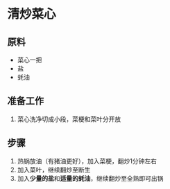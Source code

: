 # 清炒菜心

## 原料
- 菜心一把
- 盐
- 蚝油

## 准备工作
1. 菜心洗净切成小段，菜梗和菜叶分开放

## 步骤
1. 热锅放油（有猪油更好），加入菜梗，翻炒1分钟左右
2. 加入菜叶，继续翻炒至断生
3. 加入**少量的盐**和**适量的蚝油**，继续翻炒至全熟即可出锅